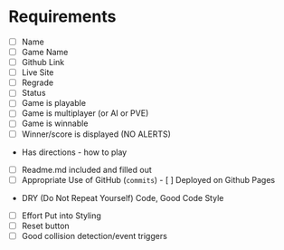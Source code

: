 # Requirements
- [ ] Name	
- [ ] Game Name	
- [ ] Github Link
- [ ] Live Site	
- [ ] Regrade	
- [ ] Status	
- [ ] Game is playable	
- [ ] Game is multiplayer 
(or AI or PVE)
- [ ] Game is winnable	
- [ ] Winner/score is displayed (NO ALERTS)	
- Has directions - how to play	
- [ ] Readme.md included and filled out	
- [ ] Appropriate Use of GitHub (`commits`) 	- [ ] Deployed on Github Pages	
- DRY (Do Not Repeat Yourself) Code, Good Code Style	
- [ ] Effort Put into Styling	
- [ ] Reset button	
- [ ] Good collision detection/event triggers
